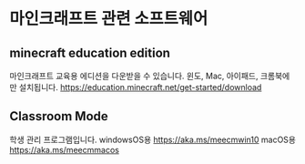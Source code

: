 # 마인크래프트 관련 소프트웨어

###

## minecraft education edition

마인크래프트 교육용 에디션을 다운받을 수 있습니다. 윈도, Mac, 아이패드, 크롬북에만 설치됩니다.
https://education.minecraft.net/get-started/download

###

## Classroom Mode

학생 관리 프로그램입니다.
windowsOS용 https://aka.ms/meecmwin10
macOS용 https://aka.ms/meecmmacos

